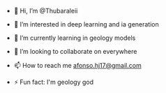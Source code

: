 - 👋 Hi, I’m @Thubaraleii
- 👀 I’m interested in deep learning and ia generation
- 🌱 I’m currently learning in geology models
- 💞️ I’m looking to collaborate on everywhere
- 📫 How to reach me afonso.hj17@gmail.com

- ⚡ Fun fact: I'm geology god

<!---
Thubaraleii/Thubaraleii is a ✨ special ✨ repository because its `README.md` (this file) appears on your GitHub profile.
You can click the Preview link to take a look at your changes.
--->
